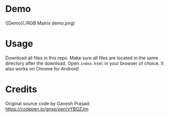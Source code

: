 # Demo
![Demo](./RGB Matrix demo.png)

# Usage
Download all files in this repo. Make sure all files are located in the same directory after the download.
Open `index.html` in your browser of choice. It also works on Chrome for Android!

# Credits
Original source code by Ganesh Prasad: https://codepen.io/gnsp/pen/vYBQZJm
